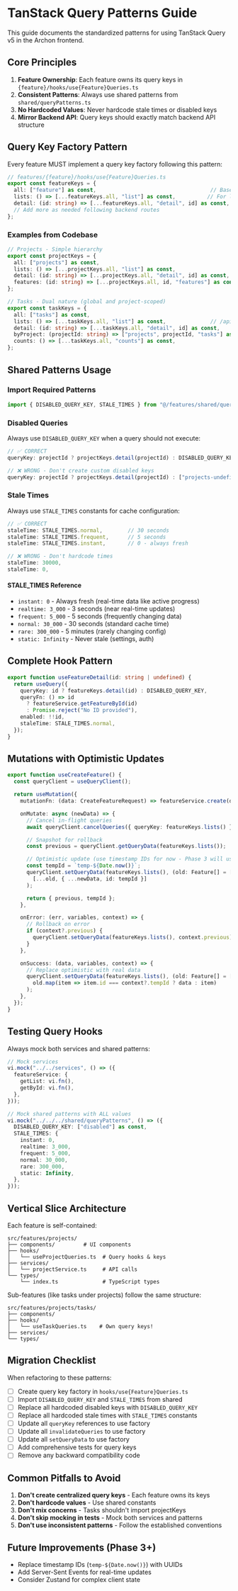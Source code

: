 # TanStack Query Patterns Guide

This guide documents the standardized patterns for using TanStack Query v5 in the Archon frontend.

## Core Principles

1. **Feature Ownership**: Each feature owns its query keys in `{feature}/hooks/use{Feature}Queries.ts`
2. **Consistent Patterns**: Always use shared patterns from `shared/queryPatterns.ts`
3. **No Hardcoded Values**: Never hardcode stale times or disabled keys
4. **Mirror Backend API**: Query keys should exactly match backend API structure

## Query Key Factory Pattern

Every feature MUST implement a query key factory following this pattern:

```typescript
// features/{feature}/hooks/use{Feature}Queries.ts
export const featureKeys = {
  all: ["feature"] as const,                                    // Base key for the domain
  lists: () => [...featureKeys.all, "list"] as const,          // For list endpoints
  detail: (id: string) => [...featureKeys.all, "detail", id] as const, // For single item
  // Add more as needed following backend routes
};
```

### Examples from Codebase

```typescript
// Projects - Simple hierarchy
export const projectKeys = {
  all: ["projects"] as const,
  lists: () => [...projectKeys.all, "list"] as const,
  detail: (id: string) => [...projectKeys.all, "detail", id] as const,
  features: (id: string) => [...projectKeys.all, id, "features"] as const,
};

// Tasks - Dual nature (global and project-scoped)
export const taskKeys = {
  all: ["tasks"] as const,
  lists: () => [...taskKeys.all, "list"] as const,              // /api/tasks
  detail: (id: string) => [...taskKeys.all, "detail", id] as const,
  byProject: (projectId: string) => ["projects", projectId, "tasks"] as const, // /api/projects/{id}/tasks
  counts: () => [...taskKeys.all, "counts"] as const,
};
```

## Shared Patterns Usage

### Import Required Patterns

```typescript
import { DISABLED_QUERY_KEY, STALE_TIMES } from "@/features/shared/queryPatterns";
```

### Disabled Queries

Always use `DISABLED_QUERY_KEY` when a query should not execute:

```typescript
// ✅ CORRECT
queryKey: projectId ? projectKeys.detail(projectId) : DISABLED_QUERY_KEY,

// ❌ WRONG - Don't create custom disabled keys
queryKey: projectId ? projectKeys.detail(projectId) : ["projects-undefined"],
```

### Stale Times

Always use `STALE_TIMES` constants for cache configuration:

```typescript
// ✅ CORRECT
staleTime: STALE_TIMES.normal,        // 30 seconds
staleTime: STALE_TIMES.frequent,      // 5 seconds
staleTime: STALE_TIMES.instant,       // 0 - always fresh

// ❌ WRONG - Don't hardcode times
staleTime: 30000,
staleTime: 0,
```

#### STALE_TIMES Reference

- `instant: 0` - Always fresh (real-time data like active progress)
- `realtime: 3_000` - 3 seconds (near real-time updates)
- `frequent: 5_000` - 5 seconds (frequently changing data)
- `normal: 30_000` - 30 seconds (standard cache time)
- `rare: 300_000` - 5 minutes (rarely changing config)
- `static: Infinity` - Never stale (settings, auth)

## Complete Hook Pattern

```typescript
export function useFeatureDetail(id: string | undefined) {
  return useQuery({
    queryKey: id ? featureKeys.detail(id) : DISABLED_QUERY_KEY,
    queryFn: () => id
      ? featureService.getFeatureById(id)
      : Promise.reject("No ID provided"),
    enabled: !!id,
    staleTime: STALE_TIMES.normal,
  });
}
```

## Mutations with Optimistic Updates

```typescript
export function useCreateFeature() {
  const queryClient = useQueryClient();

  return useMutation({
    mutationFn: (data: CreateFeatureRequest) => featureService.create(data),

    onMutate: async (newData) => {
      // Cancel in-flight queries
      await queryClient.cancelQueries({ queryKey: featureKeys.lists() });

      // Snapshot for rollback
      const previous = queryClient.getQueryData(featureKeys.lists());

      // Optimistic update (use timestamp IDs for now - Phase 3 will use UUIDs)
      const tempId = `temp-${Date.now()}`;
      queryClient.setQueryData(featureKeys.lists(), (old: Feature[] = []) =>
        [...old, { ...newData, id: tempId }]
      );

      return { previous, tempId };
    },

    onError: (err, variables, context) => {
      // Rollback on error
      if (context?.previous) {
        queryClient.setQueryData(featureKeys.lists(), context.previous);
      }
    },

    onSuccess: (data, variables, context) => {
      // Replace optimistic with real data
      queryClient.setQueryData(featureKeys.lists(), (old: Feature[] = []) =>
        old.map(item => item.id === context?.tempId ? data : item)
      );
    },
  });
}
```

## Testing Query Hooks

Always mock both services and shared patterns:

```typescript
// Mock services
vi.mock("../../services", () => ({
  featureService: {
    getList: vi.fn(),
    getById: vi.fn(),
  },
}));

// Mock shared patterns with ALL values
vi.mock("../../../shared/queryPatterns", () => ({
  DISABLED_QUERY_KEY: ["disabled"] as const,
  STALE_TIMES: {
    instant: 0,
    realtime: 3_000,
    frequent: 5_000,
    normal: 30_000,
    rare: 300_000,
    static: Infinity,
  },
}));
```

## Vertical Slice Architecture

Each feature is self-contained:

```
src/features/projects/
├── components/         # UI components
├── hooks/
│   └── useProjectQueries.ts  # Query hooks & keys
├── services/
│   └── projectService.ts     # API calls
└── types/
    └── index.ts              # TypeScript types
```

Sub-features (like tasks under projects) follow the same structure:

```
src/features/projects/tasks/
├── components/
├── hooks/
│   └── useTaskQueries.ts    # Own query keys!
├── services/
└── types/
```

## Migration Checklist

When refactoring to these patterns:

- [ ] Create query key factory in `hooks/use{Feature}Queries.ts`
- [ ] Import `DISABLED_QUERY_KEY` and `STALE_TIMES` from shared
- [ ] Replace all hardcoded disabled keys with `DISABLED_QUERY_KEY`
- [ ] Replace all hardcoded stale times with `STALE_TIMES` constants
- [ ] Update all `queryKey` references to use factory
- [ ] Update all `invalidateQueries` to use factory
- [ ] Update all `setQueryData` to use factory
- [ ] Add comprehensive tests for query keys
- [ ] Remove any backward compatibility code

## Common Pitfalls to Avoid

1. **Don't create centralized query keys** - Each feature owns its keys
2. **Don't hardcode values** - Use shared constants
3. **Don't mix concerns** - Tasks shouldn't import projectKeys
4. **Don't skip mocking in tests** - Mock both services and patterns
5. **Don't use inconsistent patterns** - Follow the established conventions

## Future Improvements (Phase 3+)

- Replace timestamp IDs (`temp-${Date.now()}`) with UUIDs
- Add Server-Sent Events for real-time updates
- Consider Zustand for complex client state